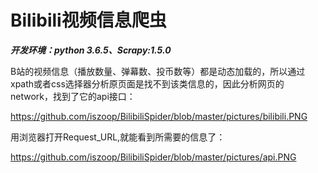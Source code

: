 # Bilibili视频信息爬虫

***开发环境：python 3.6.5、Scrapy:1.5.0***

B站的视频信息（播放数量、弹幕数、投币数等）都是动态加载的，所以通过xpath或者css选择器分析原页面是找不到该类信息的，因此分析网页的network，找到了它的api接口：

https://github.com/iszoop/BilibiliSpider/blob/master/pictures/bilibili.PNG

用浏览器打开Request_URL,就能看到所需要的信息了：

https://github.com/iszoop/BilibiliSpider/blob/master/pictures/api.PNG
